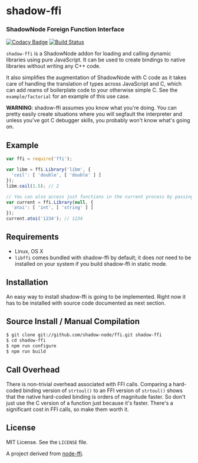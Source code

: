# shadow-ffi

### ShadowNode Foreign Function Interface
[![Codacy Badge](https://api.codacy.com/project/badge/Grade/57d46bfe959b4742ad614be1d9cfda7b)](https://app.codacy.com/app/legendecas/ffi?utm_source=github.com&utm_medium=referral&utm_content=shadow-node/ffi&utm_campaign=badger)
[![Build Status](https://travis-ci.com/shadow-node/ffi.svg?branch=master)](https://travis-ci.com/shadow-node/ffi)

`shadow-ffi` is a ShadowNode addon for loading and calling dynamic libraries using
pure JavaScript. It can be used to create bindings to native libraries without
writing any C++ code.

It also simplifies the augmentation of ShadowNode with C code as it takes care of
handling the translation of types across JavaScript and C, which can add reams
of boilerplate code to your otherwise simple C. See the `example/factorial`
for an example of this use case.

**WARNING**: shadow-ffi assumes you know what you're doing. You can pretty easily
create situations where you will segfault the interpreter and unless you've got
C debugger skills, you probably won't know what's going on.

## Example

``` js
var ffi = require('ffi');

var libm = ffi.Library('libm', {
  'ceil': [ 'double', [ 'double' ] ]
});
libm.ceil(1.5); // 2

// You can also access just functions in the current process by passing a null
var current = ffi.Library(null, {
  'atoi': [ 'int', [ 'string' ] ]
});
current.atoi('1234'); // 1234
```

## Requirements

 * Linux, OS X
 * `libffi` comes bundled with shadow-ffi by default; it does *not* need to be installed on your system if you build shadow-ffi in static mode.

## Installation

An easy way to install shadow-ffi is going to be implemented. Right now it has to be installed with source code documented as next section.

## Source Install / Manual Compilation

``` bash
$ git clone git://github.com/shadow-node/ffi.git shadow-ffi
$ cd shadow-ffi
$ npm run configure
$ npm run build
```

## Call Overhead

There is non-trivial overhead associated with FFI calls. Comparing a hard-coded
binding version of `strtoul()` to an FFI version of `strtoul()` shows that the
native hard-coded binding is orders of magnitude faster. So don't just use the
C version of a function just because it's faster. There's a significant cost in
FFI calls, so make them worth it.

## License

MIT License. See the `LICENSE` file.

A project derived from [node-ffi](https://github.com/node-ffi/node-ffi).
